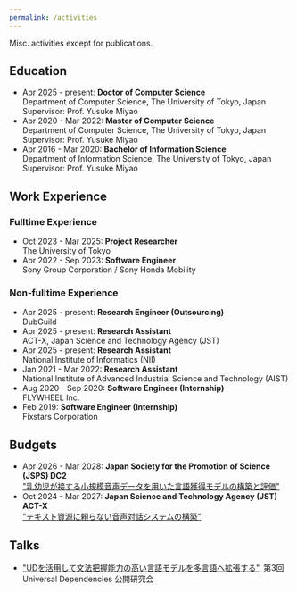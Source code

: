 ```yaml
---
permalink: /activities
---
```


Misc. activities except for publications.

## Education

- Apr 2025 - present: **Doctor of Computer Science**  
Department of Computer Science, The University of Tokyo, Japan  
Supervisor: Prof. Yusuke Miyao
- Apr 2020 - Mar 2022: **Master of Computer Science**  
Department of Computer Science, The University of Tokyo, Japan  
Supervisor: Prof. Yusuke Miyao
- Apr 2016 - Mar 2020: **Bachelor of Information Science**  
Department of Information Science, The University of Tokyo, Japan  
Supervisor: Prof. Yusuke Miyao

## Work Experience

### Fulltime Experience

- Oct 2023 - Mar 2025: **Project Researcher**   
The University of Tokyo
- Apr 2022 - Sep 2023: **Software Engineer**  
Sony Group Corporation / Sony Honda Mobility

### Non-fulltime Experience

- Apr 2025 - present: **Research Engineer (Outsourcing)**  
DubGuild
- Apr 2025 - present: **Research Assistant**  
ACT-X, Japan Science and Technology Agency (JST)
- Apr 2025 - present: **Research Assistant**  
National Institute of Informatics (NII)
- Jan 2021 - Mar 2022: **Research Assistant**   
National Institute of Advanced Industrial Science and Technology (AIST)
- Aug 2020 - Sep 2020: **Software Engineer (Internship)**  
FLYWHEEL Inc.
- Feb 2019: **Software Engineer (Internship)**  
Fixstars Corporation

## Budgets

- Apr 2026 - Mar 2028: **Japan Society for the Promotion of Science (JSPS) DC2**  
["乳幼児が接する小規模音声データを用いた言語獲得モデルの構築と評価"](xxx)
- Oct 2024 - Mar 2027: **Japan Science and Technology Agency (JST) ACT-X**  
["テキスト資源に頼らない音声対話システムの構築"](https://projectdb.jst.go.jp/grant/JST-PROJECT-24030299/)

## Talks

- ["UDを活用して文法把握能力の高い言語モデルを多言語へ拡張する"](https://clrd.ninjal.ac.jp/event/20210622.html), 第3回 Universal Dependencies 公開研究会
